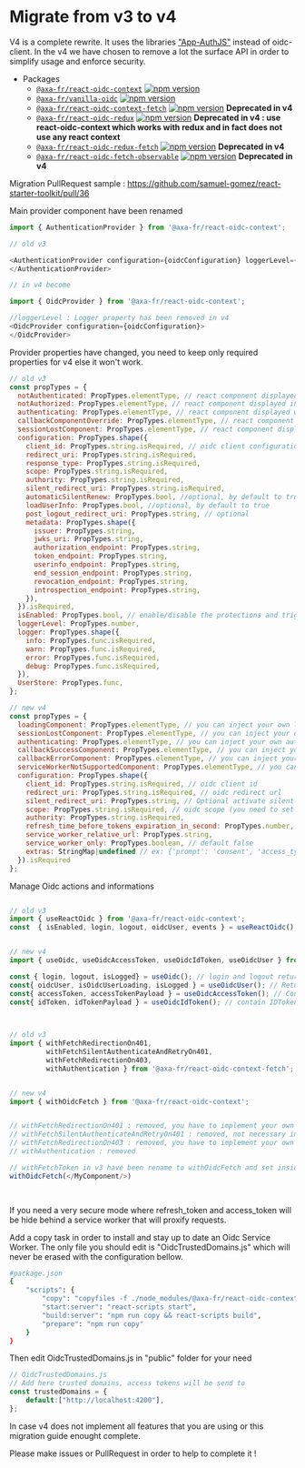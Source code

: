 ﻿# Migrate from v3 to v4

V4 is a complete rewrite. It uses the libraries ["App-AuthJS"](https://github.com/openid/AppAuth-JS) instead of oidc-client.
In the v4 we have chosen to remove a lot the surface API in order to simplify usage and enforce security.

- Packages
  - [`@axa-fr/react-oidc-context`](./packages/context#readme.md) [![npm version](https://badge.fury.io/js/%40axa-fr%2Freact-oidc-context.svg)](https://badge.fury.io/js/%40axa-fr%2Freact-oidc-context)
  - [`@axa-fr/vanilla-oidc`](./packages/vanilla#readme.md) [![npm version](https://badge.fury.io/js/%40axa-fr%2Fvanilla-oidc.svg)](https://badge.fury.io/js/%40axa-fr%2Fvanilla-oidc)
  - [`@axa-fr/react-oidc-context-fetch`](./packages/context-fetch#readme.md) [![npm version](https://badge.fury.io/js/%40axa-fr%2Freact-oidc-context-fetch.svg)](https://badge.fury.io/js/%40axa-fr%2Freact-oidc-context-fetch) **Deprecated in v4**
  - [`@axa-fr/react-oidc-redux`](./packages/redux#readme.md) [![npm version](https://badge.fury.io/js/%40axa-fr%2Freact-oidc-redux.svg)](https://badge.fury.io/js/%40axa-fr%2Freact-oidc-redux) **Deprecated in v4 : use react-oidc-context which works with redux and in fact does not use any react context**
  - [`@axa-fr/react-oidc-redux-fetch`](./packages/redux-fetch#readme.md) [![npm version](https://badge.fury.io/js/%40axa-fr%2Freact-oidc-redux-fetch.svg)](https://badge.fury.io/js/%40axa-fr%2Freact-oidc-redux-fetch) **Deprecated in v4**
  - [`@axa-fr/react-oidc-fetch-observable`](./packages/fetch-observable#readme.md) [![npm version](https://badge.fury.io/js/%40axa-fr%2Freact-oidc-fetch-observable.svg)](https://badge.fury.io/js/%40axa-fr%2Freact-oidc-fetch-observable) **Deprecated in v4**

Migration PullRequest sample : https://github.com/samuel-gomez/react-starter-toolkit/pull/36


Main provider component have been renamed
```javascript
import { AuthenticationProvider } from '@axa-fr/react-oidc-context';

// old v3 

<AuthenticationProvider configuration={oidcConfiguration} loggerLevel={oidcLog.DEBUG}>
</AuthenticationProvider>

// in v4 become

import { OidcProvider } from '@axa-fr/react-oidc-context';

//loggerLevel : Logger property has been removed in v4
<OidcProvider configuration={oidcConfiguration}>
</OidcProvider>
```

Provider properties have changed, you need to keep only required properties for v4 else it won't work.
```javascript
// old v3 
const propTypes = {
  notAuthenticated: PropTypes.elementType, // react component displayed during authentication
  notAuthorized: PropTypes.elementType, // react component displayed in case user is not Authorised
  authenticating: PropTypes.elementType, // react component displayed when about to redirect user to be authenticated
  callbackComponentOverride: PropTypes.elementType, // react component displayed when user is connected
  sessionLostComponent: PropTypes.elementType, // react component displayed when user loose authentication session
  configuration: PropTypes.shape({
    client_id: PropTypes.string.isRequired, // oidc client configuration, the same as oidc client library used internally https://github.com/IdentityModel/oidc-client-js
    redirect_uri: PropTypes.string.isRequired,
    response_type: PropTypes.string.isRequired,
    scope: PropTypes.string.isRequired,
    authority: PropTypes.string.isRequired,
    silent_redirect_uri: PropTypes.string.isRequired,
    automaticSilentRenew: PropTypes.bool, //optional, by default to true
    loadUserInfo: PropTypes.bool, //optional, by default to true
    post_logout_redirect_uri: PropTypes.string, // optional
    metadata: PropTypes.shape({
      issuer: PropTypes.string,
      jwks_uri: PropTypes.string,
      authorization_endpoint: PropTypes.string,
      token_endpoint: PropTypes.string,
      userinfo_endpoint: PropTypes.string,
      end_session_endpoint: PropTypes.string,
      revocation_endpoint: PropTypes.string,
      introspection_endpoint: PropTypes.string,
    }),
  }).isRequired,
  isEnabled: PropTypes.bool, // enable/disable the protections and trigger of authentication (useful during development).
  loggerLevel: PropTypes.number,
  logger: PropTypes.shape({
    info: PropTypes.func.isRequired,
    warn: PropTypes.func.isRequired,
    error: PropTypes.func.isRequired,
    debug: PropTypes.func.isRequired,
  }),
  UserStore: PropTypes.func,
};

// new v4 
const propTypes = {
  loadingComponent: PropTypes.elementType, // you can inject your own loading component
  sessionLostComponent: PropTypes.elementType, // you can inject your own session lost component
  authenticating: PropTypes.elementType, // you can inject your own authenticationg component
  callbackSuccessComponent: PropTypes.elementType, // you can inject your own call back success component
  callbackErrorComponent: PropTypes.elementType, // you can inject your own call back error component
  serviceWorkerNotSupportedComponent: PropTypes.elementType, // you can inject your page that explain your require a more modern browser
  configuration: PropTypes.shape({
    client_id: PropTypes.string.isRequired, // oidc client id
    redirect_uri: PropTypes.string.isRequired, // oidc redirect url
    silent_redirect_uri: PropTypes.string, // Optional activate silent-signin that use cookies between OIDC server and client javascript to restore sessions
    scope: PropTypes.string.isRequired, // oidc scope (you need to set "offline_access")
    authority: PropTypes.string.isRequired,
    refresh_time_before_tokens_expiration_in_second: PropTypes.number,
    service_worker_relative_url: PropTypes.string,
    service_worker_only: PropTypes.boolean, // default false
    extras: StringMap|undefined // ex: {'prompt': 'consent', 'access_type': 'offline'} list of key/value that are send to the oidc server (more info: https://github.com/openid/AppAuth-JS)
  }).isRequired
};
```


Manage Oidc actions and informations

```javascript

// old v3 
import { useReactOidc } from '@axa-fr/react-oidc-context';
const  { isEnabled, login, logout, oidcUser, events } = useReactOidc(); 


// new v4 
import { useOidc, useOidcAccessToken, useOidcIdToken, useOidcUser } from '@axa-fr/react-oidc-context';

const { login, logout, isLogged} = useOidc(); // login and logout return a Promise
const{ oidcUser, isOidcUserLoading, isLogged } = useOidcUser(); // Return user_info endpoint data
const{ accessToken, accessTokenPayload } = useOidcAccessToken(); // Contain access_token metadata acess_token is a jwk
const{ idToken, idTokenPayload } = useOidcIdToken(); // contain IDToken metadata
 
 ```
```javascript

// old v3 
import { withFetchRedirectionOn401,
         withFetchSilentAuthenticateAndRetryOn401,
         withFetchRedirectionOn403,
         withAuthentication } from '@axa-fr/react-oidc-context-fetch';


// new v4
import { withOidcFetch } from '@axa-fr/react-oidc-context';


// withFetchRedirectionOn401 : removed, you have to implement your own 401 management
// withFetchSilentAuthenticateAndRetryOn401 : removed, not necessary in v4 token are in auto refresh mode only
// withFetchRedirectionOn403 : removed, you have to implement your own 403 management
// withAuthentication : removed

// withFetchToken in v3 have been rename to withOidcFetch and set inside  '@axa-fr/react-oidc-context' package
withOidcFetch(</MyComponent/>)

 
```

If you need a very secure mode where refresh_token and access_token will be hide behind a service worker that will proxify requests.

Add a copy task in order to install and stay up to date an Oidc Service Worker.
The only file you should edit is "OidcTrustedDomains.js" which will never be erased with the configuration bellow.

```sh
#package.json
{
    "scripts": {
        "copy": "copyfiles -f ./node_modules/@axa-fr/react-oidc-context/dist/OidcServiceWorker.js ./public && copyfiles -f -s ./node_modules/@axa-fr/react-oidc-context/dist/OidcTrustedDomains.js ./public",
        "start:server": "react-scripts start",
        "build:server": "npm run copy && react-scripts build",
        "prepare": "npm run copy"
    }
}
```

Then edit OidcTrustedDomains.js in "public" folder for your need

```javascript
// OidcTrustedDomains.js
// Add here trusted domains, access tokens will be send to
const trustedDomains = {
    default:["http://localhost:4200"],
};
```


In case v4 does not implement all features that you are using or this migration guide enought complete.

Please make issues or PullRequest in order to help to complete it !


